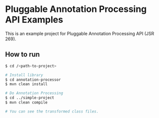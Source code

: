 # Pluggable Annotation Processing API Examples
This is an example project for Pluggable Annotation Processing API (JSR 269).

## How to run
```sh
$ cd /<path-to-project>

# Install library
$ cd annotation-processor
$ mvn clean install

# Do Annotation Processing
$ cd ../simple-project
$ mvn clean compile

# You can see the transformed class files.
```
